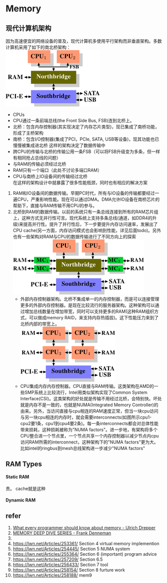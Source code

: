 # Memory
## 现代计算机架构
因为高速便宜的网络设备的普及，现代计算机多使用平行架构而非垂直架构。多数计算机采用了如下的南北桥架构：  
![Structure with Northbridge and Southbridge](pics/Structure_with_Northbridge_and_Southbridge.png)  
- CPUs
- CPU通过一条前端总线(the Front Side Bus, FSB)连到北桥上。
- 北桥：包含内存控制器(其实现决定了内存芯片类型)，现已集成了南桥功能，形成了主桥架构  
- 南桥：包含I/O控制器(集成了PCI，PCIe, SATA, USB等设备)，现其功能也已慢慢被集成进北桥
这样的架构决定了数据传输中
- 跨CPU的传输与北桥的传输公用一条FSB（可以将FSB升级变为多条，但一样有相同抢占总线的问题）
- 与RAM的传输必须经过北桥
- RAM只有一个端口（此处不讨论多端口RAM）
- CPU与南桥上IO设备间的传输经过北桥  
在这样的架构设计中就暴露了很多性能瓶颈，同时也有相应的解决方案
1. RAM和IO设备间的数据传输。早期PC时代，所有与IO设备的传输都要经过一遍CPU，严重影响性能。现在可以通过DMA。DMA允许IO设备在南桥芯片的帮助下，直接与RAM传输不用CPU的参与。
2. 北桥到RAM的数据传输。以前的系统只有一条总线连接到所有的RAM芯片组上，这种方式无并行性可言。现代系统上支持多条总线(通道，如DDR4的升级)来提高并行性。提升了并行性后，下一步要提升内存访问速率，发展出了CPU cache(另一方面，内存访问模式也会影响到性能，详见后面todo)。另外也有一些架构对RAM与CPU的数据传输进行了不同方向上的探索  
![外部内存控制架构](pics/Northbridge_with_External_Controllers.png)
   - 外部内存控制器架构。北桥不集成单一的内存控制器，而是可以连接管理更多的外部内存控制器。是现在比较流行的服务器架构。这种架构可以通过增加总线数量在增加带宽，同时可以支持更多的RAM(这种RAM组织方式，可以做成memory RAID，来支持内存热插拔)。这下性能压力来到了北桥内部的带宽上。<br>
![CPU集成内存控制器](pics/Integrated_Memory_Controller.png)
   - CPU集成内存内存控制器。CPU直接与RAM传输。这类架构在AMD的一些SMP系统上比较流行，Intel用类似架构实现了Common System Interface(CSI)。这类架构的好处就是传输不用经过北桥，会特别快。坏处就是内存不是一致的，也就是NUMA(Integrated Memory Controller)的由来。另外，当访问直接与cpu相连的RAM速度正常，但当一块cpu访问与另一块cpu相连的内存时，就会需要interconnects(如图所示cpu1-cpu2要1条，cpu1到cpu4要2条)。每一条interconnects都会对总体性能带来损耗，这种损耗被称为"NUMA factors"。进一步地，有架构将多个CPU整合进一个节点里，一个节点共享一个内存控制器以减少节点内cpu访问RAM所需的interconnect，这种架构下的"NUMA factors"更为大。比如intel的ringbus到mesh总线架构进一步减少"NUMA factors"
## RAM Types
#### Static RAM
贵。
cache就是这种
#### Dynamic RAM
## refer
1. [What every programmer should know about memory - Ulrich Drepper](https://lwn.net/Articles/250967/)
2. [MEMORY DEEP DIVE SERIES - Frank Denneman](https://frankdenneman.nl/2015/02/18/memory-configuration-scalability-blog-series/)
3. 
4. https://lwn.net/Articles/253361/ Section 4 virtual memory implemention
5. https://lwn.net/Articles/254445/ Section 5 NUMA system
6. https://lwn.net/Articles/255364/ Section 6 (important) program advice
7. https://lwn.net/Articles/257209/ Section 6.5 
8. https://lwn.net/Articles/256433/ Section 7 tool
9.  https://lwn.net/Articles/258154/ Section 8 furture work
10. https://lwn.net/Articles/258188/ mem9